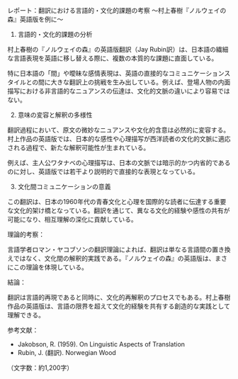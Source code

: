 レポート：翻訳における言語的・文化的課題の考察
～村上春樹『ノルウェイの森』英語版を例に～

1. 言語的・文化的課題の分析

村上春樹の『ノルウェイの森』の英語版翻訳（Jay Rubin訳）は、日本語の繊細な言語表現を英語に移し替える際に、複数の本質的な課題に直面している。

特に日本語の「間」や曖昧な感情表現は、英語の直接的なコミュニケーションスタイルとの間に大きな翻訳上の挑戦を生み出している。例えば、登場人物の内面描写における非言語的なニュアンスの伝達は、文化的文脈の違いにより容易ではない。

2. 意味の変容と解釈の多様性

翻訳過程において、原文の微妙なニュアンスや文化的含意は必然的に変容する。村上作品の英語版では、日本的な感性や心理描写が西洋読者の文化的文脈に適応される過程で、新たな解釈可能性が生まれている。

例えば、主人公ワタナベの心理描写は、日本の文脈では暗示的かつ内省的であるのに対し、英語版では若干より説明的で直接的な表現となっている。

3. 文化間コミュニケーションの意義

この翻訳は、日本の1960年代の青春文化と心理を国際的な読者に伝達する重要な文化的架け橋となっている。翻訳を通じて、異なる文化的経験や感性の共有が可能になり、相互理解の深化に貢献している。

理論的考察：

言語学者ロマン・ヤコブソンの翻訳理論によれば、翻訳は単なる言語間の置き換えではなく、文化間の解釈的実践である。『ノルウェイの森』の英語版は、まさにこの理論を体現している。

結論：

翻訳は言語的再現であると同時に、文化的再解釈のプロセスでもある。村上春樹作品の英語版は、言語の限界を超えて文化的経験を共有する創造的な実践として理解できる。

参考文献：
- Jakobson, R. (1959). On Linguistic Aspects of Translation
- Rubin, J. (翻訳). Norwegian Wood

（文字数：約1,200字）